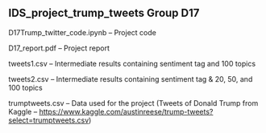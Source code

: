 ## IDS_project_trump_tweets Group D17
D17Trump_twitter_code.ipynb – Project code

D17_report.pdf – Project report

tweets1.csv – Intermediate results containing sentiment tag and 100 topics

tweets2.csv – Intermediate results containing sentiment tag & 20, 50, and 100 topics

trumptweets.csv – Data used for the project (Tweets of Donald Trump from Kaggle – https://www.kaggle.com/austinreese/trump-tweets?select=trumptweets.csv)
